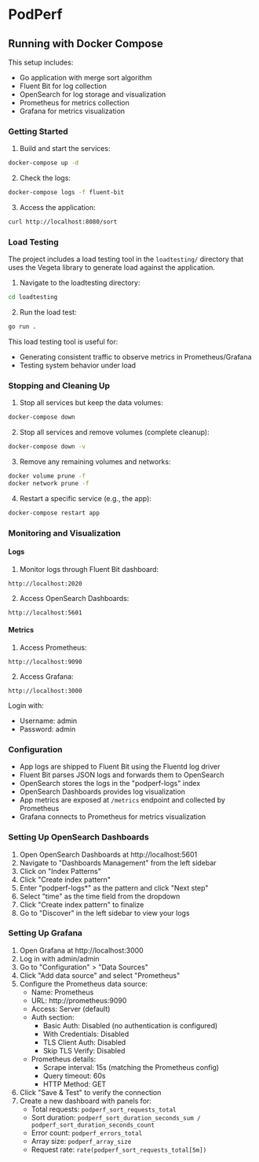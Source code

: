 # PodPerf

## Running with Docker Compose

This setup includes:
- Go application with merge sort algorithm
- Fluent Bit for log collection
- OpenSearch for log storage and visualization
- Prometheus for metrics collection
- Grafana for metrics visualization

### Getting Started

1. Build and start the services:

```bash
docker-compose up -d
```

2. Check the logs:

```bash
docker-compose logs -f fluent-bit
```

3. Access the application:

```bash
curl http://localhost:8080/sort
```

### Load Testing

The project includes a load testing tool in the `loadtesting/` directory that uses the Vegeta library to generate load against the application.

1. Navigate to the loadtesting directory:

```bash
cd loadtesting
```

2. Run the load test:

```bash
go run .
```

This load testing tool is useful for:
- Generating consistent traffic to observe metrics in Prometheus/Grafana
- Testing system behavior under load

### Stopping and Cleaning Up

1. Stop all services but keep the data volumes:

```bash
docker-compose down
```

2. Stop all services and remove volumes (complete cleanup):

```bash
docker-compose down -v
```

3. Remove any remaining volumes and networks:

```bash
docker volume prune -f
docker network prune -f
```

4. Restart a specific service (e.g., the app):

```bash
docker-compose restart app
```

### Monitoring and Visualization

#### Logs

1. Monitor logs through Fluent Bit dashboard:
```
http://localhost:2020
```

2. Access OpenSearch Dashboards:
```
http://localhost:5601
```

#### Metrics

1. Access Prometheus:
```
http://localhost:9090
```

2. Access Grafana:
```
http://localhost:3000
```
Login with:
- Username: admin
- Password: admin

### Configuration

- App logs are shipped to Fluent Bit using the Fluentd log driver
- Fluent Bit parses JSON logs and forwards them to OpenSearch
- OpenSearch stores the logs in the "podperf-logs" index
- OpenSearch Dashboards provides log visualization
- App metrics are exposed at `/metrics` endpoint and collected by Prometheus
- Grafana connects to Prometheus for metrics visualization

### Setting Up OpenSearch Dashboards

1. Open OpenSearch Dashboards at http://localhost:5601
2. Navigate to "Dashboards Management" from the left sidebar
3. Click on "Index Patterns" 
4. Click "Create index pattern"
5. Enter "podperf-logs*" as the pattern and click "Next step"
6. Select "time" as the time field from the dropdown
7. Click "Create index pattern" to finalize
8. Go to "Discover" in the left sidebar to view your logs

### Setting Up Grafana

1. Open Grafana at http://localhost:3000
2. Log in with admin/admin
3. Go to "Configuration" > "Data Sources"
4. Click "Add data source" and select "Prometheus"
5. Configure the Prometheus data source:
   - Name: Prometheus
   - URL: http://prometheus:9090
   - Access: Server (default)
   - Auth section:
     - Basic Auth: Disabled (no authentication is configured)
     - With Credentials: Disabled
     - TLS Client Auth: Disabled
     - Skip TLS Verify: Disabled
   - Prometheus details:
     - Scrape interval: 15s (matching the Prometheus config)
     - Query timeout: 60s
     - HTTP Method: GET
6. Click "Save & Test" to verify the connection
7. Create a new dashboard with panels for:
   - Total requests: `podperf_sort_requests_total`
   - Sort duration: `podperf_sort_duration_seconds_sum / podperf_sort_duration_seconds_count`
   - Error count: `podperf_errors_total`
   - Array size: `podperf_array_size`
   - Request rate: `rate(podperf_sort_requests_total[5m])`